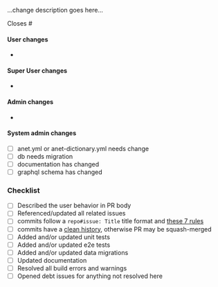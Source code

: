 …change description goes here…

Closes #

#### User changes
-

#### Super User changes
-

#### Admin changes
-

#### System admin changes
- [ ] anet.yml or anet-dictionary.yml needs change
- [ ] db needs migration
- [ ] documentation has changed
- [ ] graphql schema has changed

### Checklist
  - [ ] Described the user behavior in PR body
  - [ ] Referenced/updated all related issues
  - [ ] commits follow a `repo#issue: Title` title format and [these 7 rules](https://chris.beams.io/posts/git-commit/)
  - [ ] commits have a [clean history](https://epage.github.io/dev/commits/), otherwise PR may be squash-merged
  - [ ] Added and/or updated unit tests
  - [ ] Added and/or updated e2e tests
  - [ ] Added and/or updated data migrations
  - [ ] Updated documentation
  - [ ] Resolved all build errors and warnings
  - [ ] Opened debt issues for anything not resolved here
